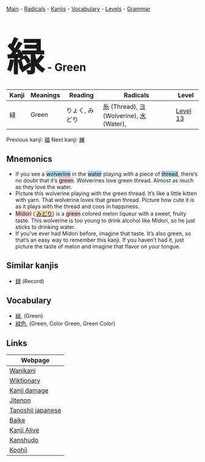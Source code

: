 <style> bigfont {font-size: 100px}</style>
[Main](../index.md) -
[Radicals](../radicals.md) -
[Kanjis](../kanjis.md) -
[Vocabulary](../vocabulary.md) -
[Levels](../levels.md) -
[Grammar](../grammar.md)
# <bigfont> 緑</bigfont> - Green 

| Kanji | Meanings | Reading | Radicals | Level |
| --- | --- | --- | --- | --- |
| 緑 | Green | りょく, みどり | [糸](../radicals/糸.md) (Thread), [ヨ](../radicals/ヨ.md) (Wolverine), [水](../radicals/水.md) (Water),  | [Level 13](../levels/wk_level13.md) |

Previous kanji: [福](福.md) Next kanji: [練](練.md) 

## Mnemonics
 * If you see a <span style="background-color:#ADD8E6"> wolverine</span> in the <span style="background-color:#ADD8E6"> water</span> playing with a piece of <span style="background-color:#ADD8E6"> thread</span>, there’s no doubt that it’s <span style="background-color:#ffcccb"> green</span>. Wolverines love green thread. Almost as much as they love the water.
* Picture this wolverine playing with the green thread. It’s like a little kitten with yarn. That wolverine loves that green thread. Picture how cute it is as it plays with the thread and coos in happiness.
* <span style="background-color:#ffcccb"> Midori</span> (<span style="background-color:#fed8b1"> [みどり](https://jisho.org/search/みどり)</span>) is a <span style="background-color:#ffcccb"> green</span> colored melon liqueur with a sweet, fruity taste. This wolverine is too young to drink alcohol like Midori, so he just sticks to drinking water.
* If you’ve ever had Midori before, imagine that taste. It’s also green, so that’s an easy way to remember this kanji. If you haven’t had it, just picture the taste of melon and imagine that flavor on your tongue.


## Similar kanjis
 * [録](録.md) (Record)


## Vocabulary
 * [緑](../vocabulary/緑.md), (Green)
* [緑色](../vocabulary/緑.md), (Green, Color Green, Green Color)



## Links 

| Webpage |
| --- |
| [Wanikani          ](https://www.wanikani.com/kanji/緑) |
| [Wiktionary        ](https://en.wiktionary.org/wiki/緑) |
| [Kanji damage      ](http://www.kanjidamage.com/kanji/search?utf8=✓&q=緑) |
| [Jitenon           ](https://jitenon.com/kanji/緑) |
| [Tanoshii japanese ](https://www.tanoshiijapanese.com/dictionary/kanji.cfm?k=緑) |
| [Baike             ](https://baike.baidu.com/item/緑) |
| [Kanji Alive       ](https://app.kanjialive.com/緑) |
| [Kanshudo          ](https://www.kanshudo.com/searchmn?q=緑) |
| [Koohii            ](https://kanji.koohii.com/study/kanji/緑) |

